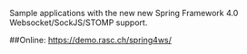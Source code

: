 Sample applications with the new new Spring Framework 4.0 Websocket/SockJS/STOMP support. 

##Online: https://demo.rasc.ch/spring4ws/
